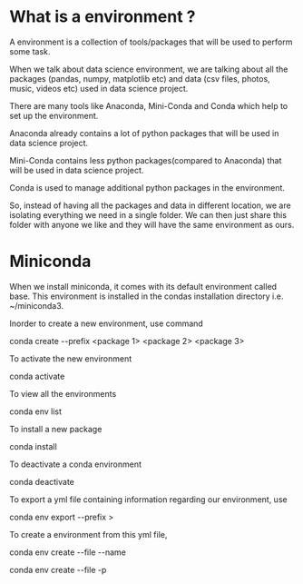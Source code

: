 
# What is a environment ?

A environment is a collection of tools/packages that will be used to perform some task.

When we talk about data science environment, we are talking about all the packages (pandas, numpy, matplotlib etc) and data (csv files, photos, music, videos etc) used in data science project.

There are many tools like Anaconda, Mini-Conda and Conda which help to set up the environment.

Anaconda already contains a lot of python packages that will be used in data science project.

Mini-Conda contains less python packages(compared to Anaconda) that will be used in data science project.

Conda is used to manage additional python packages in the environment.

So, instead of having all the packages and data in different location, we are isolating everything we need in a single folder. We can then just share this folder with anyone we like and they will have the same environment as ours.

# Miniconda

When we install miniconda, it comes with its default environment called base. This environment is installed in the condas installation directory i.e. ~/miniconda3.

Inorder to create a new environment, use command

conda create --prefix <environment location> <package 1> <package 2> <package 3>

To activate the new environment

conda activate <environment location>

To view all the environments

conda env list

To install a new package

conda install <package name>

To deactivate a conda environment

conda deactivate

To export a yml file containing information regarding our environment, use

conda env export --prefix <environment location> > <name of yaml file to be created>

To create a environment from this yml file,

conda env create --file <name of yml file to use> --name <environment name to be created>

conda env create --file <name of yml file to use> -p <location of environment name to be created>
